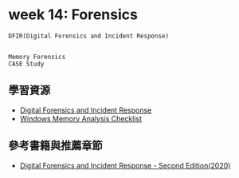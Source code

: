 # week 14: Forensics
```
DFIR(Digital Forensics and Incident Response)


Memory Forensics
CASE Study
```

## 學習資源
- [Digital Forensics and Incident Response](https://www.jaiminton.com/cheatsheet/DFIR/#)
- [Windows Memory Analysis Checklist](https://www.dumpanalysis.org/windows-memory-analysis-checklist)

## 參考書籍與推薦章節

- [Digital Forensics and Incident Response - Second Edition(2020)](https://www.packtpub.com/product/digital-forensics-and-incident-response-second-edition/9781838649005)

